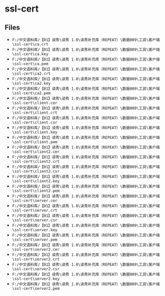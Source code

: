 # ssl-cert

## Files

- `F:/中文语料库/【01】读秀\读秀 1.0\读秀补充库（REPEAT）\数据009\工具\客户端\ssl-cert\ca.crt`
- `F:/中文语料库/【01】读秀\读秀 1.0\读秀补充库（REPEAT）\数据009\工具\客户端\ssl-cert\ca.key`
- `F:/中文语料库/【01】读秀\读秀 1.0\读秀补充库（REPEAT）\数据009\工具\客户端\ssl-cert\ca.pem`
- `F:/中文语料库/【01】读秀\读秀 1.0\读秀补充库（REPEAT）\数据009\工具\客户端\ssl-cert\ca2.crt`
- `F:/中文语料库/【01】读秀\读秀 1.0\读秀补充库（REPEAT）\数据009\工具\客户端\ssl-cert\ca2.key`
- `F:/中文语料库/【01】读秀\读秀 1.0\读秀补充库（REPEAT）\数据009\工具\客户端\ssl-cert\ca2.pem`
- `F:/中文语料库/【01】读秀\读秀 1.0\读秀补充库（REPEAT）\数据009\工具\客户端\ssl-cert\client.cer`
- `F:/中文语料库/【01】读秀\读秀 1.0\读秀补充库（REPEAT）\数据009\工具\客户端\ssl-cert\client.crt`
- `F:/中文语料库/【01】读秀\读秀 1.0\读秀补充库（REPEAT）\数据009\工具\客户端\ssl-cert\client.csr`
- `F:/中文语料库/【01】读秀\读秀 1.0\读秀补充库（REPEAT）\数据009\工具\客户端\ssl-cert\client.key`
- `F:/中文语料库/【01】读秀\读秀 1.0\读秀补充库（REPEAT）\数据009\工具\客户端\ssl-cert\client.pem`
- `F:/中文语料库/【01】读秀\读秀 1.0\读秀补充库（REPEAT）\数据009\工具\客户端\ssl-cert\client2.cer`
- `F:/中文语料库/【01】读秀\读秀 1.0\读秀补充库（REPEAT）\数据009\工具\客户端\ssl-cert\client2.crt`
- `F:/中文语料库/【01】读秀\读秀 1.0\读秀补充库（REPEAT）\数据009\工具\客户端\ssl-cert\client2.csr`
- `F:/中文语料库/【01】读秀\读秀 1.0\读秀补充库（REPEAT）\数据009\工具\客户端\ssl-cert\client2.key`
- `F:/中文语料库/【01】读秀\读秀 1.0\读秀补充库（REPEAT）\数据009\工具\客户端\ssl-cert\client2.pem`
- `F:/中文语料库/【01】读秀\读秀 1.0\读秀补充库（REPEAT）\数据009\工具\客户端\ssl-cert\server.cer`
- `F:/中文语料库/【01】读秀\读秀 1.0\读秀补充库（REPEAT）\数据009\工具\客户端\ssl-cert\server.crt`
- `F:/中文语料库/【01】读秀\读秀 1.0\读秀补充库（REPEAT）\数据009\工具\客户端\ssl-cert\server.csr`
- `F:/中文语料库/【01】读秀\读秀 1.0\读秀补充库（REPEAT）\数据009\工具\客户端\ssl-cert\server.key`
- `F:/中文语料库/【01】读秀\读秀 1.0\读秀补充库（REPEAT）\数据009\工具\客户端\ssl-cert\server.pem`
- `F:/中文语料库/【01】读秀\读秀 1.0\读秀补充库（REPEAT）\数据009\工具\客户端\ssl-cert\server2.cer`
- `F:/中文语料库/【01】读秀\读秀 1.0\读秀补充库（REPEAT）\数据009\工具\客户端\ssl-cert\server2.crt`
- `F:/中文语料库/【01】读秀\读秀 1.0\读秀补充库（REPEAT）\数据009\工具\客户端\ssl-cert\server2.csr`
- `F:/中文语料库/【01】读秀\读秀 1.0\读秀补充库（REPEAT）\数据009\工具\客户端\ssl-cert\server2.key`
- `F:/中文语料库/【01】读秀\读秀 1.0\读秀补充库（REPEAT）\数据009\工具\客户端\ssl-cert\server2.pem`
